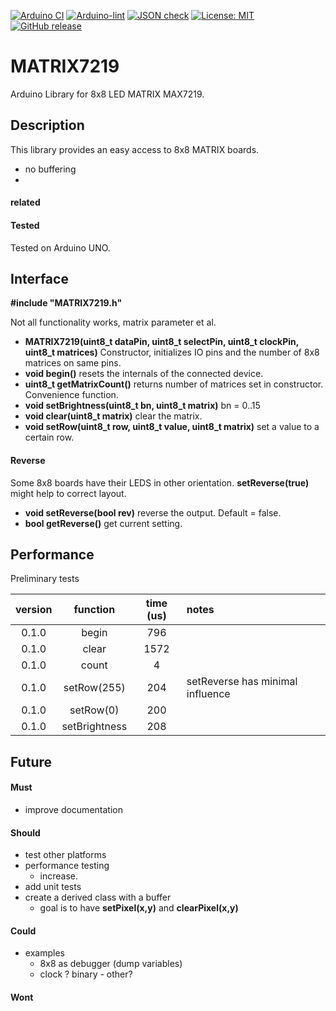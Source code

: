 
[![Arduino CI](https://github.com/RobTillaart/MATRIX7219/workflows/Arduino%20CI/badge.svg)](https://github.com/marketplace/actions/arduino_ci)
[![Arduino-lint](https://github.com/RobTillaart/MATRIX7219/actions/workflows/arduino-lint.yml/badge.svg)](https://github.com/RobTillaart/MATRIX7219/actions/workflows/arduino-lint.yml)
[![JSON check](https://github.com/RobTillaart/MATRIX7219/actions/workflows/jsoncheck.yml/badge.svg)](https://github.com/RobTillaart/MATRIX7219/actions/workflows/jsoncheck.yml)
[![License: MIT](https://img.shields.io/badge/license-MIT-green.svg)](https://github.com/RobTillaart/MATRIX7219/blob/master/LICENSE)
[![GitHub release](https://img.shields.io/github/release/RobTillaart/MATRIX7219.svg?maxAge=3600)](https://github.com/RobTillaart/MATRIX7219/releases)


# MATRIX7219

Arduino Library for 8x8 LED MATRIX MAX7219.


## Description

This library provides an easy access to 8x8 MATRIX boards.

- no buffering
- 


#### related




#### Tested

Tested on Arduino UNO.


## Interface

**\#include "MATRIX7219.h"**

Not all functionality works, matrix parameter et al.

- **MATRIX7219(uint8_t dataPin, uint8_t selectPin, uint8_t clockPin, uint8_t matrices)** 
Constructor, initializes IO pins and the number of 8x8 matrices on same pins.
- **void begin()** resets the internals of the connected device.
- **uint8_t  getMatrixCount()** returns number of matrices set in constructor.
Convenience function.
- **void setBrightness(uint8_t bn, uint8_t matrix)** bn = 0..15
- **void clear(uint8_t matrix)** clear the matrix.
- **void setRow(uint8_t row, uint8_t value, uint8_t matrix)** set a value to a certain row.


#### Reverse

Some 8x8 boards have their LEDS in other orientation. 
**setReverse(true)** might help to correct layout.

- **void     setReverse(bool rev)** reverse the output. Default = false.
- **bool     getReverse()** get current setting.


## Performance 

Preliminary tests

|  version  |  function     |  time (us)  |  notes  |
|:---------:|:-------------:|:-----------:|:--------|
|   0.1.0   | begin         |    796      |
|   0.1.0   | clear         |    1572     |
|   0.1.0   | count         |    4        |
|   0.1.0   | setRow(255)   |    204      | setReverse has minimal influence
|   0.1.0   | setRow(0)     |    200      |
|   0.1.0   | setBrightness |    208      |


## Future

#### Must

- improve documentation

#### Should

- test other platforms
- performance testing
  - increase.
- add unit tests
- create a derived class with a buffer
  - goal is to have **setPixel(x,y)** and **clearPixel(x,y)**

#### Could

- examples
  - 8x8 as debugger (dump variables)
  - clock ? binary - other?


#### Wont

